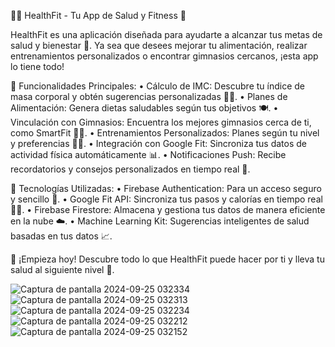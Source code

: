 🏋️‍♀️ HealthFit - Tu App de Salud y Fitness 🥗

HealthFit es una aplicación diseñada para ayudarte a alcanzar tus metas de salud y bienestar 💪. Ya sea que desees mejorar tu alimentación, realizar entrenamientos personalizados o encontrar gimnasios cercanos, ¡esta app lo tiene todo!

🚀 Funcionalidades Principales:
•	Cálculo de IMC: Descubre tu índice de masa corporal y obtén sugerencias personalizadas 🧑‍⚕️.
•	Planes de Alimentación: Genera dietas saludables según tus objetivos 🍽️.
•	Vinculación con Gimnasios: Encuentra los mejores gimnasios cerca de ti, como SmartFit 🏋️‍♂️.
•	Entrenamientos Personalizados: Planes según tu nivel y preferencias 🏃‍♀️.
•	Integración con Google Fit: Sincroniza tus datos de actividad física automáticamente 📊.
•	Notificaciones Push: Recibe recordatorios y consejos personalizados en tiempo real 🔔.

🔌 Tecnologías Utilizadas:
•	Firebase Authentication: Para un acceso seguro y sencillo 🔑.
•	Google Fit API: Sincroniza tus pasos y calorías en tiempo real 🏃‍♂️.
•	Firebase Firestore: Almacena y gestiona tus datos de manera eficiente en la nube ☁️.
•	Machine Learning Kit: Sugerencias inteligentes de salud basadas en tus datos 📈.

🎯 ¡Empieza hoy!
Descubre todo lo que HealthFit puede hacer por ti y lleva tu salud al siguiente nivel 🚀.

![Captura de pantalla 2024-09-25 032334](https://github.com/user-attachments/assets/0b6136e1-30df-4b1b-aa06-10b326d02b43)
![Captura de pantalla 2024-09-25 032313](https://github.com/user-attachments/assets/f0454812-3c67-44fd-9a90-b32ca04df1e4)
![Captura de pantalla 2024-09-25 032234](https://github.com/user-attachments/assets/3686c734-ff1e-4205-ac8c-0786d46991ee)
![Captura de pantalla 2024-09-25 032212](https://github.com/user-attachments/assets/31a14d52-9408-4e6b-92db-2cda45c564f0)
![Captura de pantalla 2024-09-25 032152](https://github.com/user-attachments/assets/c12813f8-a102-400e-b940-a2930c68f745)
